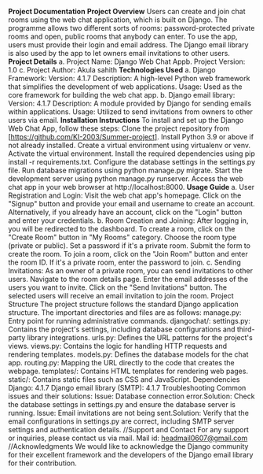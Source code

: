 **Project Documentation**
****Project Overview****
Users can create and join chat rooms using the web chat application, which is built on Django. The programme allows two different sorts of rooms: password-protected private rooms and open, public rooms that anybody can enter. To use the app, users must provide their login and email address. The Django email library is also used by the app to let owners email invitations to other users.
****Project Details****
a. Project Name: Django Web Chat Appb. Project Version: 1.0
c. Project Author: Akula sahith
****Technologies Used****
a. Django Framework:
Version: 4.1.7
Description: A high-level Python web framework that simplifies the development of web applications.
Usage: Used as the core framework for building the web chat app.
b. Django email library:
Version: 4.1.7
Description: A module provided by Django for sending emails within applications.
Usage: Utilized to send invitations from owners to other users via email.
****Installation Instructions****
To install and set up the Django Web Chat App, follow these steps:
Clone the project repository from [https://github.com/KI-2003/Summer-project].
Install Python 3.9 or above if not already installed.
Create a virtual environment using virtualenv or venv.
Activate the virtual environment.
Install the required dependencies using pip install -r requirements.txt.
Configure the database settings in the settings.py file.
Run database migrations using python manage.py migrate.
Start the development server using python manage.py runserver.
Access the web chat app in your web browser at http://localhost:8000.
****Usage Guide****
a. User Registration and Login:
Visit the web chat app's homepage.
Click on the "Signup" button and provide your email and username to create an account.
Alternatively, if you already have an account, click on the "Login" button and enter your credentials.
b. Room Creation and Joining:
After logging in, you will be redirected to the dashboard.
To create a room, click on the "Create Room" button in "My Rooms" category.
Choose the room type (private or public).
Set a password if it's a private room.
Submit the form to create the room.
To join a room, click on the "Join Room" button and enter the room ID.
If it's a private room, enter the password to join.
c. Sending Invitations:
As an owner of a private room, you can send invitations to other users.
Navigate to the room details page.
Enter the email addresses of the users you want to invite.
Click on the "Send Invitations" button.
The selected users will receive an email invitation to join the room.
Project Structure
The project structure follows the standard Django application structure. The important directories and files are as follows:
manage.py: Entry point for running administrative commands.
djangochat/:
settings.py: Contains the project's settings, including database configurations and third-party library integrations.
urls.py: Defines the URL patterns for the project's views.
views.py: Contains the logic for handling HTTP requests and rendering templates.
models.py: Defines the database models for the chat app.
routing.py:  Mapping the URL directly to the code that creates the webpage.
templates/: Contains HTML templates for rendering web pages.
static/: Contains static files such as CSS and JavaScript.
Dependencies
Django: 4.1.7
Django email library (SMTP): 4.1.7
Troubleshooting
Common issues and their solutions:
Issue: Database connection error.Solution: Check the database settings in settings.py and ensure the database server is running.
Issue: Email invitations are not being sent.Solution: Verify that the email configurations in settings.py are correct, including SMTP server settings and authentication details.
//Support and Contact
For any support or inquiries, please contact us via mail.
Mail id: headmail0607@gmail.com
//Acknowledgments
We would like to acknowledge the Django community for their excellent framework and the developers of the Django email library for their contribution.

